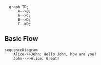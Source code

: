 ```mermaid
  graph TD;
      A-->B;
      A-->C;
      B-->D;
      C-->D;
```


## Basic Flow

```mermaid
sequenceDiagram
    Alice->>John: Hello John, how are you?
    John-->>Alice: Great!
```
